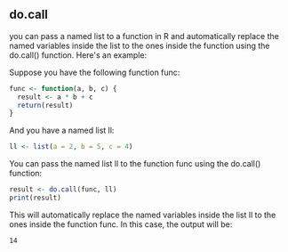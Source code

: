 ## do.call

you can pass a named list to a function in R and automatically replace the named variables inside the list to the ones inside the function using the do.call() function. Here's an example:

Suppose you have the following function func:

```R
func <- function(a, b, c) {
  result <- a * b + c
  return(result)
}
```
And you have a named list ll:

```R
ll <- list(a = 2, b = 5, c = 4)
```
You can pass the named list ll to the function func using the do.call() function:

```R
result <- do.call(func, ll)
print(result)
```

This will automatically replace the named variables inside the list ll to the ones inside the function func. In this case, the output will be:

```
14
```
